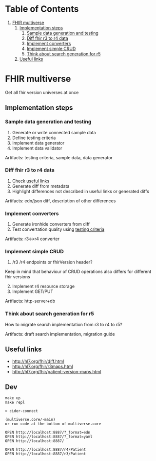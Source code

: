 # Table of Contents

1.  [FHIR multiverse](#orga24b827)
    1.  [Implementation steps](#org2ceff12)
        1.  [Sample data generation and testing](#org7769808)
        2.  [Diff fhir r3 to r4 data](#org09749cd)
        3.  [Implement converters](#orgc583f85)
        4.  [Implement simple CRUD](#org9541d62)
        5.  [Think about search generation for r5](#org400483b)
    2.  [Useful links](#org0054e25)


<a id="orga24b827"></a>

# FHIR multiverse

Get all fhir version universes at once


<a id="org2ceff12"></a>

## Implementation steps


<a id="org7769808"></a>

### Sample data generation and testing

1.  Generate or write connected sample data
2.  Define testing criteria
3.  Implement data generator
4.  Implement data validator

Artifacts: testing criteria, sample data, data generator


<a id="org09749cd"></a>

### Diff fhir r3 to r4 data

1.  Check [useful links](#org0054e25)
2.  Generate diff from metadata
3.  Highlight differences not described in useful links or generated diffs

Artifacts: edn/json diff, description of other differences


<a id="orgc583f85"></a>

### Implement converters

1.  Generate ironhide converters from diff
2.  Test convertation quality using [testing criteria](#org7769808)

Artifacts: r3<->r4 converter


<a id="org9541d62"></a>

### Implement simple CRUD

1.  /r3 /r4 endpoints or fhirVersion header?

Keep in mind that behaviour of CRUD operations also differs for
different fhir versions

2.  Implement r4 resource storage
3.  Implement GET/PUT

Artfiacts: http-server+db


<a id="org400483b"></a>

### Think about search generation for r5

How to migrate search implementation from r3 to r4 to r5?

Artifacts: draft search implementation, migration guide


<a id="org0054e25"></a>

## Useful links

* <http://hl7.org/fhir/diff.html>
* <http://hl7.org/fhir/r3maps.html>
* <http://hl7.org/fhir/patient-version-maps.html>



## Dev

```
make up
make repl

> cider-connect

(multiverse.core/-main)
or run code at the bottom of multiverse.core

OPEN http://localhost:8887/?_format=edn
OPEN http://localhost:8887/?_format=yaml
OPEN http://localhost:8887/

OPEN http://localhost:8887/r4/Patient
OPEN http://localhost:8887/r3/Patient

```
